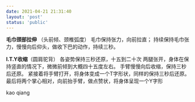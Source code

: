 ```yaml
---
date: 2021-04-21 21:31:40
layout: 'post'
status: 'public'
---
```


**毛巾颈部拉伸** （头前倾、颈椎弧度）
 毛巾保持张力，向前拉直；
持续保持毛巾张力，慢慢向后仰头，做收下巴的动作，持续三秒。

**I.T.Y收缩**（圆肩驼背）
各姿势保持三秒还原，十五到二十次
两腿张开，身体在保持竖直的情况下，微微前倾到大概四十五度左右。
手臂慢慢向后收缩，保持三秒后还原。
紧接着将手臂打开，将身体变成一个T字形状，同样的保持三秒后还原。
最后将两个掌心相对，向前抬手臂，做点赞状，将身体呈现一个Y字形

kao qiang